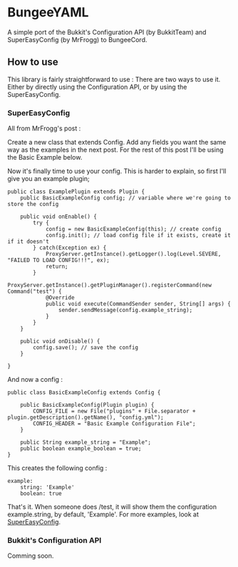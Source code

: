 BungeeYAML
==========

A simple port of the Bukkit's Configuration API (by BukkitTeam) and SuperEasyConfig (by MrFrogg) to BungeeCord.

How to use
----------

This library is fairly straightforward to use :
There are two ways to use it. Either by directly using the Configuration API, or by using the SuperEasyConfig.

### SuperEasyConfig ######
All from MrFrogg's post : 

Create a new class that extends Config. Add any fields you want the same way as the examples in the next post. For the rest of this post I'll be using the Basic Example below.

Now it's finally time to use your config. This is harder to explain, so first I'll give you an example plugin;

    public class ExamplePlugin extends Plugin {
        public BasicExampleConfig config; // variable where we're going to store the config
 
        public void onEnable() {
            try {
                config = new BasicExampleConfig(this); // create config
                config.init(); // load config file if it exists, create it if it doesn't
            } catch(Exception ex) {
                ProxyServer.getInstance().getLogger().log(Level.SEVERE, "FAILED TO LOAD CONFIG!!!", ex);
                return;
            }
            ProxyServer.getInstance().getPluginManager().registerCommand(new Command("test") {
                @Override
                public void execute(CommandSender sender, String[] args) {
                    sender.sendMessage(config.example_string);
                }
            }
        }
 
        public void onDisable() {
            config.save(); // save the config
        }

    }

And now a config : 

    public class BasicExampleConfig extends Config {
 
        public BasicExampleConfig(Plugin plugin) {
            CONFIG_FILE = new File("plugins" + File.separator + plugin.getDescription().getName(), "config.yml");
            CONFIG_HEADER = "Basic Example Configuration File";
        }
 
        public String example_string = "Example";
        public boolean example_boolean = true;
    }

This creates the following config :

    example:
        string: 'Example'
        boolean: true

That's it. When someone does /test, it will show them the configuration example.string, by default, 'Example'. For more examples, look at [SuperEasyConfig](http://forums.bukkit.org/threads/lib-supereasyconfig-v1-2-based-off-of-codename_bs-awesome-easyconfig-v2-1.100569/).

### Bukkit's Configuration API ###
Comming soon.
